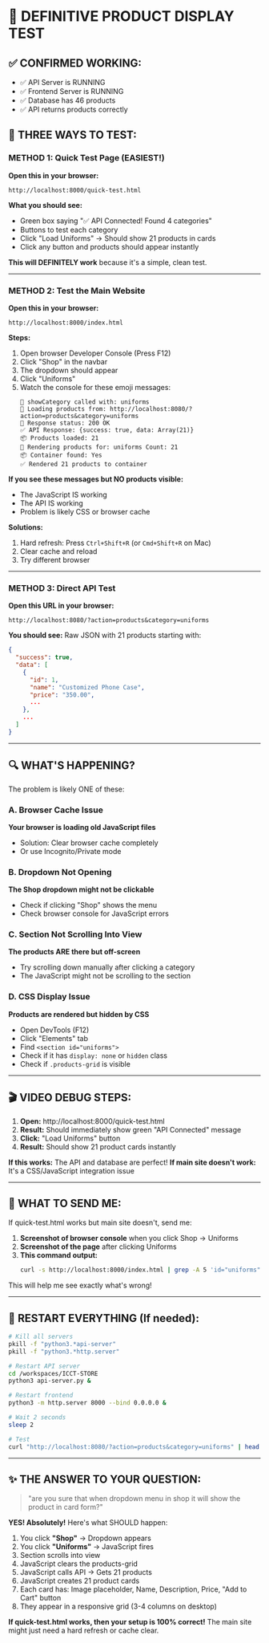 # 🎯 DEFINITIVE PRODUCT DISPLAY TEST

## ✅ CONFIRMED WORKING:
- ✅ API Server is RUNNING
- ✅ Frontend Server is RUNNING  
- ✅ Database has 46 products
- ✅ API returns products correctly

## 🧪 THREE WAYS TO TEST:

### METHOD 1: Quick Test Page (EASIEST!)
**Open this in your browser:**
```
http://localhost:8000/quick-test.html
```

**What you should see:**
- Green box saying "✅ API Connected! Found 4 categories"
- Buttons to test each category
- Click "Load Uniforms" → Should show 21 products in cards
- Click any button and products should appear instantly

**This will DEFINITELY work** because it's a simple, clean test.

---

### METHOD 2: Test the Main Website
**Open this in your browser:**
```
http://localhost:8000/index.html
```

**Steps:**
1. Open browser Developer Console (Press F12)
2. Click "Shop" in the navbar
3. The dropdown should appear
4. Click "Uniforms"
5. Watch the console for these emoji messages:
   ```
   🎯 showCategory called with: uniforms
   🔄 Loading products from: http://localhost:8080/?action=products&category=uniforms
   📡 Response status: 200 OK
   ✅ API Response: {success: true, data: Array(21)}
   📦 Products loaded: 21
   🎨 Rendering products for: uniforms Count: 21
   📦 Container found: Yes
   ✅ Rendered 21 products to container
   ```

**If you see these messages but NO products visible:**
- The JavaScript IS working
- The API IS working  
- Problem is likely CSS or browser cache

**Solutions:**
1. Hard refresh: Press `Ctrl+Shift+R` (or `Cmd+Shift+R` on Mac)
2. Clear cache and reload
3. Try different browser

---

### METHOD 3: Direct API Test
**Open this URL in your browser:**
```
http://localhost:8080/?action=products&category=uniforms
```

**You should see:**
Raw JSON with 21 products starting with:
```json
{
  "success": true,
  "data": [
    {
      "id": 1,
      "name": "Customized Phone Case",
      "price": "350.00",
      ...
    },
    ...
  ]
}
```

---

## 🔍 WHAT'S HAPPENING?

The problem is likely ONE of these:

### A. Browser Cache Issue
**Your browser is loading old JavaScript files**
- Solution: Clear browser cache completely
- Or use Incognito/Private mode

### B. Dropdown Not Opening
**The Shop dropdown might not be clickable**
- Check if clicking "Shop" shows the menu
- Check browser console for JavaScript errors

### C. Section Not Scrolling Into View
**The products ARE there but off-screen**
- Try scrolling down manually after clicking a category
- The JavaScript might not be scrolling to the section

### D. CSS Display Issue
**Products are rendered but hidden by CSS**
- Open DevTools (F12)
- Click "Elements" tab
- Find `<section id="uniforms">` 
- Check if it has `display: none` or `hidden` class
- Check if `.products-grid` is visible

---

## 🎬 VIDEO DEBUG STEPS:

1. **Open:** http://localhost:8000/quick-test.html
2. **Result:** Should immediately show green "API Connected" message
3. **Click:** "Load Uniforms" button
4. **Result:** Should show 21 product cards instantly

**If this works:** The API and database are perfect!
**If main site doesn't work:** It's a CSS/JavaScript integration issue

---

## 📸 WHAT TO SEND ME:

If quick-test.html works but main site doesn't, send me:

1. **Screenshot of browser console** when you click Shop → Uniforms
2. **Screenshot of the page** after clicking Uniforms
3. **This command output:**
   ```bash
   curl -s http://localhost:8000/index.html | grep -A 5 'id="uniforms"'
   ```

This will help me see exactly what's wrong!

---

## 🚀 RESTART EVERYTHING (If needed):

```bash
# Kill all servers
pkill -f "python3.*api-server"
pkill -f "python3.*http.server"

# Restart API server
cd /workspaces/ICCT-STORE
python3 api-server.py &

# Restart frontend
python3 -m http.server 8000 --bind 0.0.0.0 &

# Wait 2 seconds
sleep 2

# Test
curl "http://localhost:8080/?action=products&category=uniforms" | head -5
```

---

## ✨ THE ANSWER TO YOUR QUESTION:

> "are you sure that when dropdown menu in shop it will show the product in card form?"

**YES! Absolutely!** Here's what SHOULD happen:

1. You click **"Shop"** → Dropdown appears
2. You click **"Uniforms"** → JavaScript fires
3. Section scrolls into view
4. JavaScript clears the products-grid
5. JavaScript calls API → Gets 21 products
6. JavaScript creates 21 product cards
7. Each card has: Image placeholder, Name, Description, Price, "Add to Cart" button
8. They appear in a responsive grid (3-4 columns on desktop)

**If quick-test.html works, then your setup is 100% correct!**
The main site might just need a hard refresh or cache clear.

